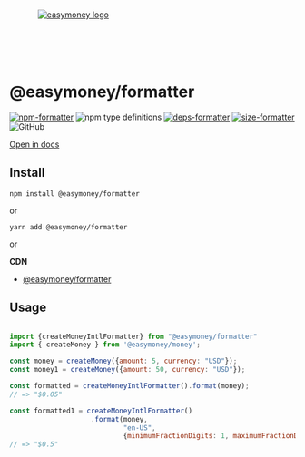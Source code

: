 <div align="center" style="width: 225px;height: 120px">
<br/>

[![easymoney logo](https://easymoney.now.sh/img/logo.png)](https://easymoney.now.sh/)

</div>

# @easymoney/formatter

[![npm-formatter]][pack-formatter] ![npm type definitions]  [![deps-formatter]][david-formatter]  [![size-formatter]][pho-formatter] ![GitHub]


[npm-formatter]: https://img.shields.io/npm/v/@easymoney/formatter?color=blue
[pack-formatter]: https://www.npmjs.com/package/@easymoney/formatter
[npm type definitions]: https://img.shields.io/npm/types/@easymoney/formatter?color=blue
[deps-formatter]: https://david-dm.org/frolovdev/easymoney/status.svg?path=packages/formatter
[david-formatter]: https://david-dm.org/frolovdev/easymoney?path=packages/formatter
[size-formatter]: https://img.shields.io/bundlephobia/minzip/@easymoney/formatter
[pho-formatter]: https://bundlephobia.com/result?p=@easymoney/formatter
[GitHub]: https://img.shields.io/npm/l/@easymoney/formatter


[Open in docs](https://easymoney.now.sh/docs/api/formatter/createMoneyIntlFormatter/Description)

## Install

```
npm install @easymoney/formatter
```

or

```
yarn add @easymoney/formatter
```

or

**CDN**
 - [@easymoney/formatter](https://unpkg.com/@easymoney/formatter)
 
## Usage

```js

import {createMoneyIntlFormatter} from "@easymoney/formatter"
import { createMoney } from '@easymoney/money';

const money = createMoney({amount: 5, currency: "USD"});
const money1 = createMoney({amount: 50, currency: "USD"});

const formatted = createMoneyIntlFormatter().format(money);
// => "$0.05"

const formatted1 = createMoneyIntlFormatter()
                    .format(money,
                            "en-US", 
                            {minimumFractionDigits: 1, maximumFractionDigits: 1});
// => "$0.5"
```